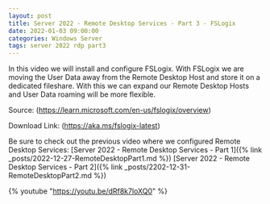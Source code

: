 ```yaml
---
layout: post
title: Server 2022 - Remote Desktop Services - Part 3 - FSLogix
date: 2022-01-03 09:00:00
categories: Windows Server
tags: server 2022 rdp part3
---
```


In this video we will install and configure FSLogix.
With FSLogix we are moving the User Data away from the Remote Desktop Host and store it on a dedicated fileshare.
With this we can expand our Remote Desktop Hosts and User Data roaming will be more flexible.

Source:
(https://learn.microsoft.com/en-us/fslogix/overview)

Download Link:
(https://aka.ms/fslogix-latest)

Be sure to check out the previous video where we configured Remote Desktop Services:
[Server 2022 - Remote Desktop Services - Part 1]({% link _posts/2022-12-27-RemoteDesktopPart1.md %})
[Server 2022 - Remote Desktop Services - Part 2]({% link _posts/2202-12-31-RemoteDesktopPart2.md %})

{% youtube "https://youtu.be/dRf8k7loXQ0" %}
